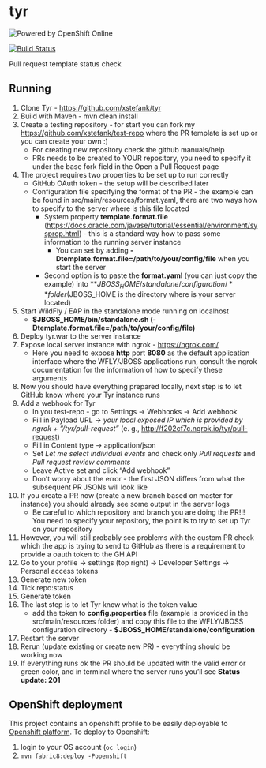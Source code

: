# tyr
  
![Powered by OpenShift Online](https://www.openshift.com/images/logos/powered_by_openshift.png)

[![Build Status](https://travis-ci.org/xstefank/tyr.svg?branch=master)](https://travis-ci.org/xstefank/tyr)

Pull request template status check

## Running

1. Clone Tyr - https://github.com/xstefank/tyr
1. Build with Maven - mvn clean install
1. Create a testing repository - for start you can fork my https://github.com/xstefank/test-repo where the PR template is set up or you can create your own :)
    - For creating new repository check the github manuals/help
    - PRs needs to be created to YOUR repository, you need to specify it under the base fork field in the Open a Pull Request page
1. The project requires two properties to be set up to run correctly
    - GitHub OAuth token - the setup will be described later
    - Configuration file specifying the format of the PR - the example can be found in src/main/resources/format.yaml, there are two ways how to specify to the server where is this file located
        - System property **template.format.file** (https://docs.oracle.com/javase/tutorial/essential/environment/sysprop.html) - this is a standard way how to pass some information to the running server instance
            - You can set by adding **-Dtemplate.format.file=/path/to/your/config/file** when you start the server
        - Second option is to paste the **format.yaml** (you can just copy the example) into **$JBOSS_HOME/standalone/configuration/** folder ($JBOSS_HOME is the directory where is your server located)
1. Start WildFly / EAP in the standalone mode running on localhost
    - **$JBOSS_HOME/bin/standalone.sh (-Dtemplate.format.file=/path/to/your/config/file)**
1. Deploy tyr.war to the server instance
1. Expose local server instance with ngrok - https://ngrok.com/
    - Here you need to expose **http** port **8080** as the default application interface where the WFLY/JBOSS applications run, consult the ngrok documentation for the information of how to specify these arguments
1. Now you should have everything prepared locally, next step is to let GitHub know where your Tyr instance runs
1. Add a webhook for Tyr
    - In you test-repo - go to Settings -> Webhooks -> Add webhook
    - Fill in Payload URL -> *your local exposed IP which is provided by ngrok + “/tyr/pull-request”* (e. g., http://f202cf7c.ngrok.io/tyr/pull-request)
    - Fill in Content type -> application/json
    - Set *Let me select individual events* and check only *Pull requests* and *Pull request review comments*
    - Leave Active set and click “Add webhook”
    - Don’t worry about the error - the first JSON differs from what the subsequent PR JSONs will look like
1. If you create a PR now (create a new branch based on master for instance) you should already see some output in the server logs
    - Be careful to which repository and branch you are doing the PR!!! You need to specify your repository, the point is to try to set up Tyr on your repository
1. However, you will still probably see problems with the custom PR check which the app is trying to send to GitHub as there is a requirement to provide a oauth token to the GH API
1. Go to your profile -> settings (top right) -> Developer Settings -> Personal access tokens
1. Generate new token
1. Tick repo:status
1. Generate token
1. The last step is to let Tyr know what is the token value
    - add the token to **config.properties** file (example is provided in the src/main/resources folder) and copy this file to the WFLY/JBOSS configuration directory - **$JBOSS_HOME/standalone/configuration**
1. Restart the server
1. Rerun (update existing or create new PR) - everything should be working now
1. If everything runs ok the PR should be updated with the valid error or green color, and in terminal where the server runs you’ll see **Status update: 201**

## OpenShift deployment

This project contains an openshift profile to be easily deployable to [Openshift platform](https://www.openshift.com/). 
To deploy to Openshift:

1. login to your OS account (`oc login`)
1. `mvn fabric8:deploy -Popenshift`
